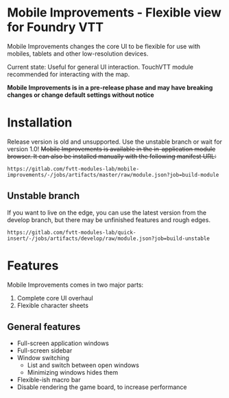 # Mobile Improvements - Flexible view for Foundry VTT

Mobile Improvements changes the core UI to be flexible for use with mobiles,
tablets and other low-resolution devices.

Current state: Useful for general UI interaction. TouchVTT module recommended
for interacting with the map.

**Mobile Improvements is in a pre-release phase and may have breaking changes or
change default settings without notice**

# Installation

Release version is old and unsupported. Use the unstable branch or wait for
version 1.0! ~~Mobile Improvements is available in the in-application module
browser. It can also be installed manually with the following manifest URL:~~

```
https://gitlab.com/fvtt-modules-lab/mobile-improvements/-/jobs/artifacts/master/raw/module.json?job=build-module
```

## Unstable branch

If you want to live on the edge, you can use the latest version from the develop
branch, but there may be unfinished features and rough edges.

```
https://gitlab.com/fvtt-modules-lab/quick-insert/-/jobs/artifacts/develop/raw/module.json?job=build-unstable
```

# Features

Mobile Improvements comes in two major parts:

1. Complete core UI overhaul
2. Flexible character sheets

## General features

- Full-screen application windows
- Full-screen sidebar
- Window switching
  - List and switch between open windows
  - Minimizing windows hides them
- Flexible-ish macro bar
- Disable rendering the game board, to increase performance
